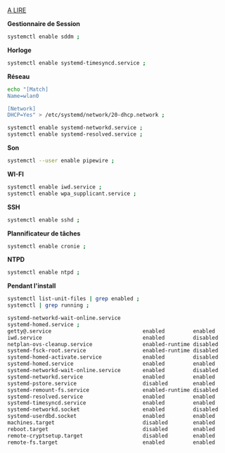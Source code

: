
[A LIRE](https://wiki.archlinux.fr/systemd)

**Gestionnaire de Session**
```bash
systemctl enable sddm ;
```

**Horloge**
```bash
systemctl enable systemd-timesyncd.service ;
```

**Réseau**
```bash
echo "[Match]
Name=wlan0

[Network]
DHCP=Yes" > /etc/systemd/network/20-dhcp.network ;
```

```bash
systemctl enable systemd-networkd.service ;
systemctl enable systemd-resolved.service ;
```


**Son**
```bash
systemctl --user enable pipewire ;
```

**WI-FI**
```bash
systemctl enable iwd.service ;
systemctl enable wpa_supplicant.service ;
```

**SSH**
```bash
systemctl enable sshd ;
```

**Plannificateur de tâches**
```bash
systemctl enable cronie ;
```


**NTPD**
```bash
systemctl enable ntpd ;
```



**Pendant l'install**
```bash
systemctl list-unit-files | grep enabled ;
systemctl | grep running ;

systemd-networkd-wait-online.service
systemd-homed.service ;
getty@.service                             enabled         enabled
iwd.service                                enabled         disabled
netplan-ovs-cleanup.service                enabled-runtime disabled
systemd-fsck-root.service                  enabled-runtime disabled
systemd-homed-activate.service             enabled         disabled
systemd-homed.service                      enabled         enabled
systemd-networkd-wait-online.service       enabled         disabled
systemd-networkd.service                   enabled         enabled
systemd-pstore.service                     disabled        enabled
systemd-remount-fs.service                 enabled-runtime disabled
systemd-resolved.service                   enabled         enabled
systemd-timesyncd.service                  enabled         enabled
systemd-networkd.socket                    enabled         disabled
systemd-userdbd.socket                     enabled         enabled
machines.target                            disabled        enabled
reboot.target                              disabled        enabled
remote-cryptsetup.target                   disabled        enabled
remote-fs.target                           enabled         enabled
```

